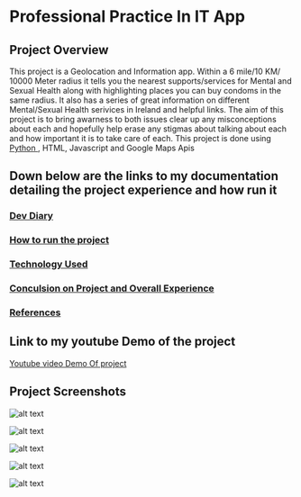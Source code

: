 # Professional Practice In IT App

## Project Overview 

This project is a Geolocation and Information app. Within a 6 mile/10 KM/ 10000 Meter radius it tells you the nearest supports/services for Mental and Sexual Health along with highlighting places you can buy condoms in the same radius. It also has a series of great information on different Mental/Sexual Health serivices in Ireland and helpful links. The aim of this project is to bring awarness to both issues clear up any misconceptions about each and hopefully help erase any stigmas about talking about each and how important it is to take care of each. This project is done using <a href="https://www.python.org/"> Python </a>, HTML, Javascript and Google Maps Apis

## Down below are the links to my documentation detailing the project experience and how run it

### <a href="https://github.com/Smurfgalway/PPI_App/wiki/Dev-Diary"> Dev Diary </a>

### <a href="https://github.com/Smurfgalway/PPI_App/wiki/How-to-run-the-project"> How to run the project </a>

### <a href="https://github.com/Smurfgalway/PPI_App/wiki/Technology-Used"> Technology Used </a>

### <a href="https://github.com/Smurfgalway/PPI_App/wiki/Conclusion-on-Project-and-Overall-Experience"> Conculsion on Project and Overall Experience  </a>

### <a href="https://github.com/Smurfgalway/PPI_App/wiki/References-&-Research"> References </a>

## Link to my youtube Demo of the project

<a href="https://www.youtube.com/watch?v=eK2bXLMS6mI"> Youtube video Demo Of project<a>

## Project Screenshots

![alt text](http://imgur.com/jKQu9jT.png "1")

![alt text](http://imgur.com/RK8Lk5x.png "2")

![alt text](http://imgur.com/7XFaFBI.png "3")

![alt text](http://imgur.com/lmdUHFw.png "4")

![alt text](http://imgur.com/w1GBlw2.png "5")